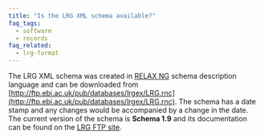```yaml
---
title: "Is the LRG XML schema available?"
faq_tags:
  - software
  - records
faq_related:
  - lrg-format
---
```


The LRG XML schema was created in [RELAX NG](http://relaxng.org) schema description language and can be downloaded from [http://ftp.ebi.ac.uk/pub/databases/lrgex/LRG.rnc](http://ftp.ebi.ac.uk/pub/databases/lrgex/LRG.rnc). The schema has a date stamp and any changes would be accompanied by a change in the date.  
The current version of the schema is **Schema 1.9** and its documentation can be found on the [LRG FTP site](ftp://ftp.ebi.ac.uk/pub/databases/lrgex/docs/LRG_XML_schema_documentation_1_9.pdf).